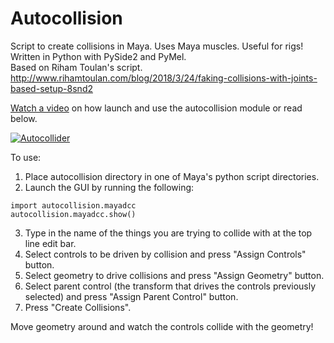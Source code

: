 # Autocollision
Script to create collisions in Maya. Uses Maya muscles. Useful for rigs! Written in Python with PySide2 and PyMel.  
Based on Riham Toulan's script.  
http://www.rihamtoulan.com/blog/2018/3/24/faking-collisions-with-joints-based-setup-8snd2  

[Watch a video](https://youtu.be/0A-XC7OuBjA) on how launch and use the autocollision module or read below.

[![Autocollider](https://i.imgur.com/IGgoqUv.png)](https://youtu.be/0A-XC7OuBjA "Autocollision GUI")

To use:
1. Place autocollision directory in one of Maya's python script directories.
2. Launch the GUI by running the following:
```
import autocollision.mayadcc
autocollision.mayadcc.show()
```
3. Type in the name of the things you are trying to collide with at the top line edit bar.
4. Select controls to be driven by collision and press "Assign Controls" button.
5. Select geometry to drive collisions and press "Assign Geometry" button.
6. Select parent control (the transform that drives the controls previously selected) and press "Assign Parent Control" button.
7. Press "Create Collisions".

Move geometry around and watch the controls collide with the geometry!
